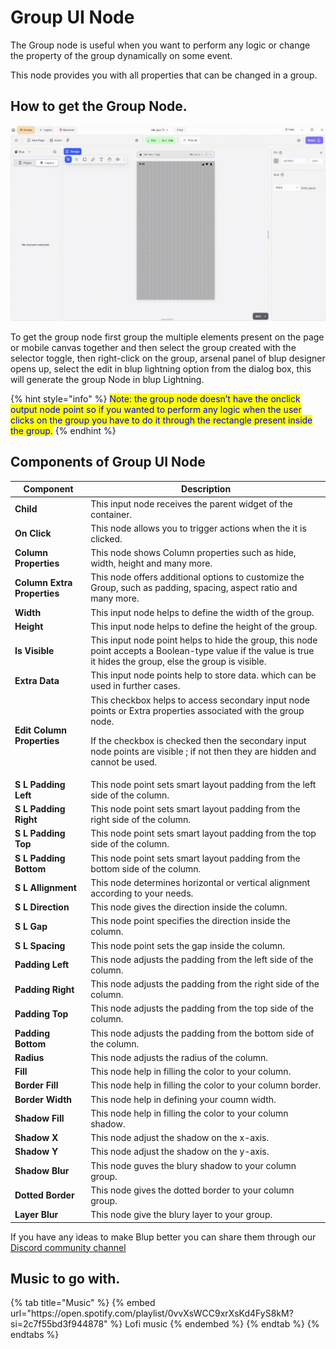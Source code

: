 # Group UI Node

The Group node is useful when you want to perform any logic or change the property of the group dynamically on some event.

This node provides you with all properties that can be changed in a group.

## How to get the Group Node.

![](../../../.gitbook/assets/group.gif)

To get the group node first group the multiple elements present on the page or mobile canvas together and then select the group created with the selector toggle, then right-click on the group, arsenal panel of blup designer opens up, select the edit in blup lightning option from the dialog box, this will generate the group Node in blup Lightning.

{% hint style="info" %}
<mark style="color:blue;">Note: the group node doesn’t have the onclick output node point so if you wanted to perform any logic when the user clicks on the group you have to do it through the rectangle present inside the group.</mark>
{% endhint %}

## Components of Group UI Node

<table>
  <thead>
    <tr>
      <th>Component</th>
      <th>Description</th>
    </tr>
  </thead>
  <tbody>
    <tr>
      <td><strong>Child</strong></td>
      <td>This input node receives the parent widget of the container.</td>
    </tr>
    <tr>
      <td><strong>On Click</strong></td>
      <td>This node allows you to trigger actions when the it is clicked.</td>
    </tr>
    <tr>
      <td><strong>Column Properties</strong></td>
      <td>This node shows Column properties such as hide, width, height and many more.</td>
    </tr>
    <tr>
      <td><strong>Column Extra Properties</strong></td>
      <td>This node offers additional options to customize the Group, such as padding, spacing, aspect ratio and many more.</td>
    </tr><tr>
      <td><strong>Width</strong></td>
      <td>This input node helps to define the width of the group.</td>
    </tr>
    <tr>
      <td><strong>Height</strong></td>
      <td>This input node helps to define the height of the group.</td>
    </tr>
    <tr>
      <td><strong>Is Visible</strong></td>
      <td>This input node point helps to hide the group, this node point accepts a Boolean-type value if the value is true it hides the group, else the group is visible.</td>
    </tr>
    <tr>
      <td><strong>Extra Data</strong></td>
      <td>This input node points help to store data. which can be used in further cases.</td>
    </tr><tr>
      <td><strong>Edit Column Properties</strong></td>
      <td>This checkbox helps to access secondary input node points or Extra properties associated with the group node.</p><p>If the checkbox is checked then the secondary input node points are visible ; if not then they are hidden and cannot be used.</td>
    </tr>
    <tr>
      <td><strong>S L Padding Left</strong></td>
      <td>This node point sets smart layout padding from the left side of the column.</td>
    </tr>
    <tr>
      <td><strong>S L Padding Right</strong></td>
      <td>This node point sets smart layout padding from the right side of the column.</td>
    </tr>
    <tr>
      <td><strong>S L Padding Top</strong></td>
      <td>This node point sets smart layout padding from the top side of the column.</td>
    </tr>
    <tr>
      <td><strong>S L Padding Bottom</strong></td>
      <td>This node point sets smart layout padding from the bottom side of the column.</td>
    </tr><tr>
      <td><strong>S L Allignment</strong></td>
      <td>This node determines horizontal or vertical alignment according to your needs.</td>
    </tr><tr>
      <td><strong>S L Direction</strong></td>
      <td>This node gives the direction inside the column.</td>
    </tr>
    <tr>
      <td><strong>S L Gap</strong></td>
      <td>This node point specifies the direction inside the column.</td>
    </tr>
    <tr>
      <td><strong>S L Spacing</strong></td>
      <td>This node point sets the gap inside the column.</td>
    </tr>
    <tr>
      <td><strong>Padding Left</strong></td>
      <td>This node adjusts the padding from the left side of the column.</td>
    </tr><tr>
      <td><strong>Padding Right</strong></td>
      <td>This node adjusts the padding from the right side of the column.</td>
    </tr><tr>
      <td><strong>Padding Top</strong></td>
      <td>This node adjusts the padding from the top side of the column.</td>
    </tr><tr>
      <td><strong>Padding Bottom</strong></td>
      <td>This node adjusts the padding from the bottom side of the column.</td>
    </tr><tr>
      <td><strong>Radius</strong></td>
      <td>This node adjusts the radius of the column.</td>
    </tr><tr>
      <td><strong>Fill</strong></td>
      <td>This node help in filling the color to your column.</td>
    </tr><tr>
      <td><strong>Border Fill</strong></td>
      <td>This node help in filling the color to your column border.</td>
    </tr><tr>
      <td><strong>Border Width</strong></td>
      <td>This node help in defining your coumn width.</td>
    </tr><tr>
      <td><strong>Shadow Fill</strong></td>
      <td>This node help in filling the color to your column shadow.</td>
    </tr><tr>
      <td><strong>Shadow X</strong></td>
      <td>This node adjust the shadow on the x-axis.</td>
    </tr><tr>
      <td><strong>Shadow Y</strong></td>
      <td>This node adjust the shadow on the y-axis.</td>
    </tr><tr>
      <td><strong>Shadow Blur</strong></td>
      <td>This node guves the blury shadow to your column group.</td>
    </tr><tr>
      <td><strong>Dotted Border</strong></td>
      <td>This node gives the dotted border to your column group.</td>
    </tr><tr>
      <td><strong>Layer Blur</strong></td>
      <td>This node give the blury layer to your group.</td>
    </tr>
  </tbody>
</table>

If you have any ideas to make Blup better you can share them through our [Discord community channel ](https://discord.com/channels/940632966093234176/965313562425823303)

## Music to go with.
 
<div class="container">
  {% tab title="Music" %}
  {% embed url="https://open.spotify.com/playlist/0vvXsWCC9xrXsKd4FyS8kM?si=2c7f55bd3f944878" %}
  Lofi music
  {% endembed %}
  {% endtab %}
  {% endtabs %}
</div>